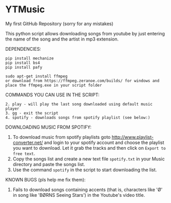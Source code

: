 # YTMusic

My first GitHub Repository (sorry for any mistakes)

This python script allows downloading songs from youtube by just entering the name of the song
and the artist in mp3 extension.


DEPENDENCIES:

```
pip install mechanize
pip install bs4
pip install pafy
```
```
sudo apt-get install ffmpeg
or download from https://ffmpeg.zeranoe.com/builds/ for windows and place the ffmpeg.exe in your script folder
```

COMMANDS YOU CAN USE IN THE SCRIPT:
```
2. play - will play the last song downloaded using default music player
3. gg - exit the script
4. spotify - downloads songs from spotify playlist (see below:)
```

DOWNLOADING MUSIC FROM SPOTIFY:

1. To download music from spotify playlists goto http://www.playlist-converter.net/ and login to your
spotify account and choose the playlist you want to download. Let it grab the tracks and then click
on ```Export to free text```.
2. Copy the songs list and create a new text file ```spotify.txt``` in your Music directory and paste the
songs list.
3. Use the command ```spotify``` in the script to start downloading the list.

KNOWN BUGS (pls help me fix them):

1. Fails to download songs containing accents (that is, characters like 'Ø' in song like 'BØRNS Seeing Stars')
in the Youtube's video title.
